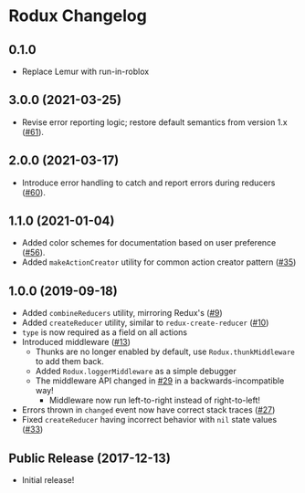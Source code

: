 # Rodux Changelog

## 0.1.0

* Replace Lemur with run-in-roblox

## 3.0.0 (2021-03-25)
* Revise error reporting logic; restore default semantics from version 1.x ([#61](https://github.com/Roblox/rodux/pull/61)).

## 2.0.0 (2021-03-17)
* Introduce error handling to catch and report errors during reducers ([#60](https://github.com/Roblox/rodux/pull/60)).

## 1.1.0 (2021-01-04)
* Added color schemes for documentation based on user preference ([#56](https://github.com/Roblox/rodux/pull/56)).
* Added `makeActionCreator` utility for common action creator pattern ([#35](https://github.com/Roblox/rodux/pull/35))

## 1.0.0 (2019-09-18)
* Added `combineReducers` utility, mirroring Redux's ([#9](https://github.com/Roblox/rodux/pull/9))
* Added `createReducer` utility, similar to `redux-create-reducer` ([#10](https://github.com/Roblox/rodux/pull/10))
* `type` is now required as a field on all actions
* Introduced middleware ([#13](https://github.com/Roblox/rodux/pull/13))
	* Thunks are no longer enabled by default, use `Rodux.thunkMiddleware` to add them back.
	* Added `Rodux.loggerMiddleware` as a simple debugger
	* The middleware API changed in [#29](https://github.com/Roblox/rodux/pull/29) in a backwards-incompatible way!
		* Middleware now run left-to-right instead of right-to-left!
* Errors thrown in `changed` event now have correct stack traces ([#27](https://github.com/Roblox/rodux/pull/27))
* Fixed `createReducer` having incorrect behavior with `nil` state values ([#33](https://github.com/Roblox/rodux/pull/33))

## Public Release (2017-12-13)
* Initial release!
